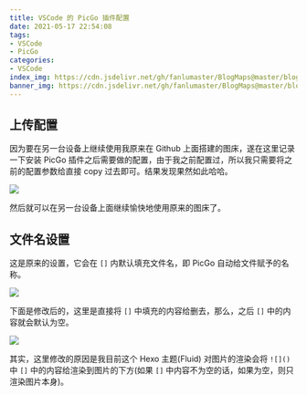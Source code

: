 ```yaml
---
title: VSCode 的 PicGo 插件配置
date: 2021-05-17 22:54:08
tags:
- VSCode
- PicGo
categories:
- VSCode
index_img: https://cdn.jsdelivr.net/gh/fanlumaster/BlogMaps@master/blogs/pictures/20210527222627.png
banner_img: https://cdn.jsdelivr.net/gh/fanlumaster/BlogMaps@master/blogs/pictures/20210527222627.png
---
```


## 上传配置

因为要在另一台设备上继续使用我原来在 Github 上面搭建的图床，遂在这里记录一下安装 PicGo 插件之后需要做的配置，由于我之前配置过，所以我只需要将之前的配置参数给直接 copy 过去即可。结果发现果然如此哈哈。

![](https://cdn.jsdelivr.net/gh/fanlumaster/BlogMaps@master/blogs/pictures/20210517225511.png)

然后就可以在另一台设备上面继续愉快地使用原来的图床了。

## 文件名设置

这是原来的设置，它会在 `[]` 内默认填充文件名，即 PicGo 自动给文件赋予的名称。

![](https://cdn.jsdelivr.net/gh/fanlumaster/BlogMaps@master/blogs/pictures/20210602164427.png)

下面是修改后的，这里是直接将 `[]` 中填充的内容给删去，那么，之后 `[]` 中的内容就会默认为空。

![](https://cdn.jsdelivr.net/gh/fanlumaster/BlogMaps@master/blogs/pictures/20210602164457.png)

其实，这里修改的原因是我目前这个 Hexo 主题(Fluid) 对图片的渲染会将 `![]()` 中 `[]` 中的内容给渲染到图片的下方(如果 `[]` 中内容不为空的话，如果为空，则只渲染图片本身)。